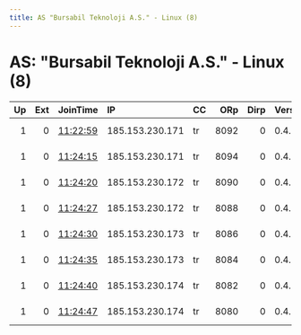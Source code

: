 ```yaml
---
title: AS "Bursabil Teknoloji A.S." - Linux (8)
---
```


# AS: "Bursabil Teknoloji A.S." - Linux (8)

|   Up |   Ext | JoinTime                                                                                              | IP              | CC   |   ORp |   Dirp | Version   | Contact                  | Nickname       |   eFamMembers |
|-----:|------:|:------------------------------------------------------------------------------------------------------|:----------------|:-----|------:|-------:|:----------|:-------------------------|:---------------|--------------:|
|    1 |     0 | [11:22:59](https://nusenu.github.io/OrNetStats/w/relay/8A2D57192B04D8838F46853EB94F469D85C246FB.html) | 185.153.230.171 | tr   |  8092 |      0 | 0.4.6.8   | email:abuse lokodlare.co | sahTRicebeer08 |           102 |
|    1 |     0 | [11:24:15](https://nusenu.github.io/OrNetStats/w/relay/2955C5B2E36966D57A788A17DE2DF12C711BBAE9.html) | 185.153.230.171 | tr   |  8094 |      0 | 0.4.6.8   | email:abuse lokodlare.co | sahTRicebeer07 |           102 |
|    1 |     0 | [11:24:20](https://nusenu.github.io/OrNetStats/w/relay/AF85E6556FD5692BC554A93BAC9FACBFC2D79EFD.html) | 185.153.230.172 | tr   |  8090 |      0 | 0.4.6.8   | email:abuse lokodlare.co | sahTRicebeer06 |           102 |
|    1 |     0 | [11:24:27](https://nusenu.github.io/OrNetStats/w/relay/AA2B447C64FC472BC9C3BE5A39371684EA80CEBA.html) | 185.153.230.172 | tr   |  8088 |      0 | 0.4.6.8   | email:abuse lokodlare.co | sahTRicebeer05 |           102 |
|    1 |     0 | [11:24:30](https://nusenu.github.io/OrNetStats/w/relay/C36530EEBCBDE2829D461149A79D1A88D39863F3.html) | 185.153.230.173 | tr   |  8086 |      0 | 0.4.6.8   | email:abuse lokodlare.co | sahTRicebeer04 |           102 |
|    1 |     0 | [11:24:35](https://nusenu.github.io/OrNetStats/w/relay/D5FD7D2186F5E2BA2E24C48D84F58439962C309C.html) | 185.153.230.173 | tr   |  8084 |      0 | 0.4.6.8   | email:abuse lokodlare.co | sahTRicebeer03 |           102 |
|    1 |     0 | [11:24:40](https://nusenu.github.io/OrNetStats/w/relay/EAA6746B3E63BC41340E70749E41869CE67FE3F4.html) | 185.153.230.174 | tr   |  8082 |      0 | 0.4.6.8   | email:abuse lokodlare.co | sahTRicebeer02 |           102 |
|    1 |     0 | [11:24:47](https://nusenu.github.io/OrNetStats/w/relay/1283C667BEDF71FC9F0C8B501C59841B8DE3084B.html) | 185.153.230.174 | tr   |  8080 |      0 | 0.4.6.8   | email:abuse lokodlare.co | sahTRicebeer01 |           102 |
